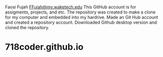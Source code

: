 Faosi Fujah FFujah@my.waketech.edu
This GitHub account is for assigments, projects, and etc.
The repository was created to make a clone for my computer and embedded into my hardrive.
Made an Git Hub account and created a repository account. Downloaded Github desktop version and cloned the repository.
# 718coder.github.io